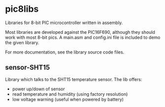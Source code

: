 pic8libs
========

Libraries for 8-bit PIC microcontroller written in assembly. 

Most libraries are developed against the PIC16F690, although they should
work with most 8-bit pics. A main.asm and config.ini file is included to demo 
the given library.

For more documentation, see the library source code files.



sensor-SHT15
------------
Library which talks to the SHT15 temperature sensor. The lib offers:
- power up/down of sensor
- read temperature and humidity (using factory resolution)
- low voltage warning (useful when powered by battery)



